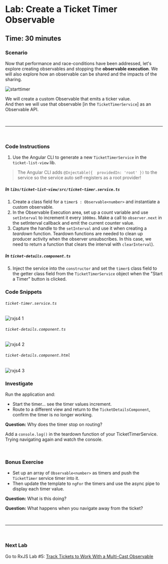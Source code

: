 # Lab: Create a Ticket Timer Observable

## Time: 30 minutes

### Scenario

Now that performance and race-conditions have been addressed, let's explore creating observables and stopping the **observable execution**. We will also explore how an observable can be shared and the impacts of the sharing.

![starttimer](https://user-images.githubusercontent.com/210413/35164280-5fc82abc-fd0f-11e7-97f8-e71ef3618c6c.jpg)

We will create a custom Observable that emits a ticker value.<br/>
And then we will use that observable [in the `TicketTimerService`] as an Observable API.

<br/>

----

<br/>

### Code Instructions


1. Use the Angular CLI to generate a new `TicketTimerService` in the `ticket-list-view` lib.
  > The Angular CLI adds `@Injectable({  providedIn: 'root' })` to the service so the service auto self-registers as a root provider!

##### In `libs/ticket-list-view/src/ticket-timer.service.ts`

1. Create a class field for a `timer$ : Observable<number>` and instantiate a custom observable.
2. In the Observable Execution area, set up a count variable and use `setInterval` to increment it every `1000ms`. Make a call to `observer.next` in the setInterval callback and emit the current counter value.
3. Capture the handle to the `setInterval` and use it when creating a *teardown* function. Teardown functions are needed to clean up producer activity when the observer unsubscribes. In this case, we need to return a function that clears the interval with `clearInterval`).

##### In `ticket-details.component.ts`

5. Inject the service into the `constructor` and set the `timer$` class field to the getter class field from the `TicketTimerService` object when the "Start a Timer" button is clicked.

### Code Snippets

###### `ticket-timer.service.ts`

![rxjs4 1](https://user-images.githubusercontent.com/210413/47622805-5e512480-dad7-11e8-8bbb-31e3e1d8b450.jpg)

###### `ticket-details.component.ts`

![rxjs4 2](https://user-images.githubusercontent.com/210413/47622804-5e512480-dad7-11e8-888b-17173d872de3.jpg)

###### `ticket-details.component.html`

![rxjs4 3](https://user-images.githubusercontent.com/210413/47622803-5e512480-dad7-11e8-9091-defca17547fe.jpg)


### Investigate

Run the application and:

*  Start the timer... see the timer values increment.
*  Route to a different view and return to the `TicketDetailsComponent`, confirm the timer is no longer working.

**Question:** Why does the timer stop on routing?

Add a `console.log()` in the teardown function of your TicketTimerService. Trying navigating again and watch the console.

<br/>

### Bonus Exercise

*  Set up an array of `Observable<number>` as timers and push the `TicketTimer` service timer into it.
*  Then update the template to `ngFor` the timers and use the async pipe to display each timer value.

**Question:** What is this doing?

**Question:** What happens when you navigate away from the ticket?


<br/>

----

<br/>

### Next Lab

Go to RxJS Lab #5: [Track Tickets to Work With a Multi-Cast Observable](lab-5.md)
